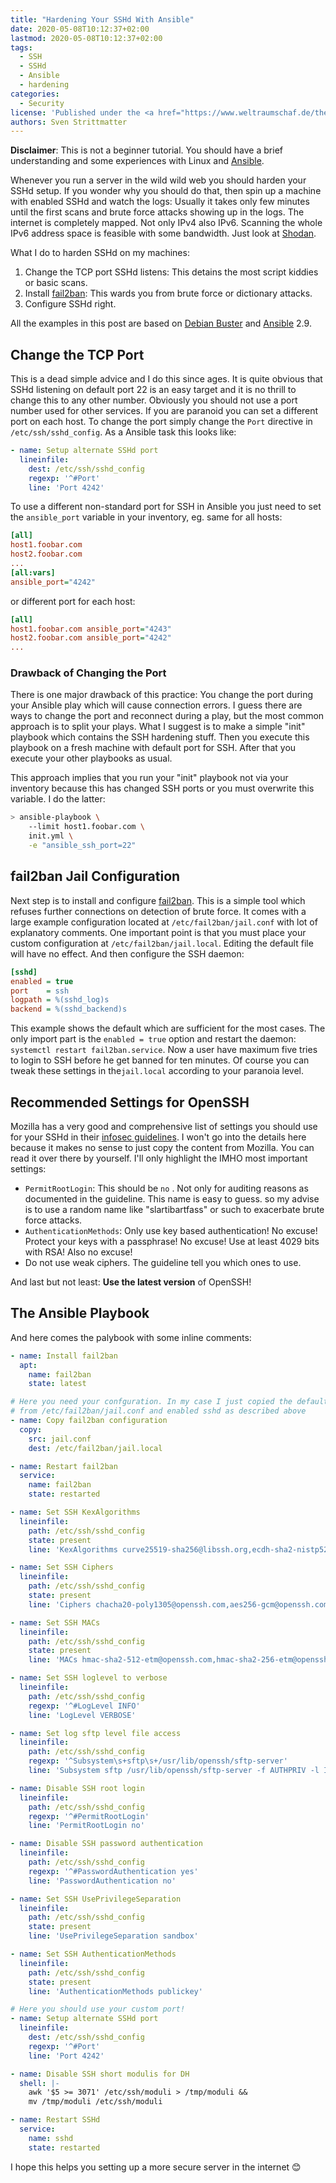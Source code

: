 ```yaml
---
title: "Hardening Your SSHd With Ansible"
date: 2020-05-08T10:12:37+02:00
lastmod: 2020-05-08T10:12:37+02:00
tags:
  - SSH
  - SSHd
  - Ansible
  - hardening
categories:
  - Security
license: 'Published under the <a href="https://www.weltraumschaf.de/the-beer-ware-license.txt">THE BEER-WARE LICENSE</a>.'
authors: Sven Strittmatter
---
```


**Disclaimer**: This is not a beginner tutorial. You should have a brief understanding and some experiences with Linux and [Ansible][ansible].

Whenever you run a server in the wild wild web you should harden your SSHd setup. If you wonder why you should do that, then spin up a machine with enabled SSHd and watch the logs: Usually it takes only few minutes until the first scans and brute force attacks showing up in the logs. The internet is completely mapped. Not only IPv4 also IPv6. Scanning the whole IPv6 address space is feasible with some bandwidth. Just look at [Shodan][shodan].

What I do to harden SSHd on my machines:

1. Change the TCP port SSHd listens: This detains the most script kiddies or basic scans.
2. Install [fail2ban][fail2ban]: This wards you from brute force or dictionary attacks.
3. Configure SSHd right.

All the examples in this post are based on [Debian Buster][debian] and [Ansible][ansible] 2.9.

## Change the TCP Port

This is a dead simple advice and I do this since ages. It is quite obvious that SSHd listening on default port 22 is an easy target and it is no thrill to change this to any other number. Obviously you should not use a port number used for other services. If you are paranoid you can set a different port on each host. To change the port simply change the `Port` directive in `/etc/ssh/sshd_config`. As a Ansible task this looks like:

```yaml
- name: Setup alternate SSHd port
  lineinfile:
    dest: /etc/ssh/sshd_config
    regexp: '^#Port'
    line: 'Port 4242'
```

To use a different non-standard port for SSH in Ansible you just need to set the `ansible_port` variable in your inventory, eg. same for all hosts:

```ini
[all]
host1.foobar.com
host2.foobar.com
...
[all:vars]
ansible_port="4242"
```

or different port for each host:

```ini
[all]
host1.foobar.com ansible_port="4243"
host2.foobar.com ansible_port="4242"
...
```

### Drawback of Changing the Port

There is one major drawback of this practice: You change the port during your Ansible play which will cause connection errors. I guess there are ways to change the port and reconnect during a play, but the most common approach is to split your plays. What I suggest is to make a simple "init" playbook which contains the SSH hardening stuff. Then you execute this playbook on a fresh machine with default port for SSH. After that you execute your other playbooks as usual.

This approach implies that you run your "init" playbook not via your inventory because this has changed SSH ports or you must overwrite this variable. I do the latter:

```bash
> ansible-playbook \
    --limit host1.foobar.com \
    init.yml \
    -e "ansible_ssh_port=22"
```

## fail2ban Jail Configuration

Next step is to install and configure [fail2ban][fail2ban]. This is a simple tool which refuses further connections on detection of brute force. It comes with a large example configuration located at `/etc/fail2ban/jail.conf` with lot of explanatory comments. One important point is that you must place your custom configuration at `/etc/fail2ban/jail.local`. Editing the default file will have no effect. And then configure the SSH daemon:

```ini
[sshd]
enabled = true
port    = ssh
logpath = %(sshd_log)s
backend = %(sshd_backend)s
```

This example shows the default which are sufficient for the most cases. The only import part is the `enabled = true` option and restart the daemon: `systemctl restart fail2ban.service`. Now a user have maximum five tries to login to SSH before he get banned for ten minutes. Of course you can tweak these settings in the`jail.local` according to your paranoia level.

## Recommended Settings for OpenSSH

Mozilla has a very good and comprehensive list of settings you should use for your SSHd in their [infosec guidelines](https://infosec.mozilla.org/guidelines/openssh.html). I won't go into the details here because it makes no sense to just copy the content from Mozilla. You can read it over there by yourself. I'll only highlight the IMHO most important settings:

* `PermitRootLogin`: This should be `no` . Not only for auditing reasons as documented in the guideline. This name is easy to guess. so my advise is to use a random name like "slartibartfass" or such to exacerbate brute force attacks.
* `AuthenticationMethods`: Only use key based authentication! No excuse! Protect your keys with a passphrase! No excuse! Use at least 4029 bits with RSA! Also no excuse!
* Do not use weak ciphers. The guideline tell you which ones to use.

And last but not least: **Use the latest version** of OpenSSH!

## The Ansible Playbook

And here comes the palybook with some inline comments:

```yaml
- name: Install fail2ban
  apt:
    name: fail2ban
    state: latest

# Here you need your confguration. In my case I just copied the default
# from /etc/fail2ban/jail.conf and enabled sshd as described above
- name: Copy fail2ban configuration
  copy:
    src: jail.conf
    dest: /etc/fail2ban/jail.local

- name: Restart fail2ban
  service:
    name: fail2ban
    state: restarted

- name: Set SSH KexAlgorithms
  lineinfile:
    path: /etc/ssh/sshd_config
    state: present
    line: 'KexAlgorithms curve25519-sha256@libssh.org,ecdh-sha2-nistp521,ecdh-sha2-nistp384,ecdh-sha2-nistp256,diffie-hellman-group-exchange-sha256'

- name: Set SSH Ciphers
  lineinfile:
    path: /etc/ssh/sshd_config
    state: present
    line: 'Ciphers chacha20-poly1305@openssh.com,aes256-gcm@openssh.com,aes128-gcm@openssh.com,aes256-ctr,aes192-ctr,aes128-ctr'

- name: Set SSH MACs
  lineinfile:
    path: /etc/ssh/sshd_config
    state: present
    line: 'MACs hmac-sha2-512-etm@openssh.com,hmac-sha2-256-etm@openssh.com,umac-128-etm@openssh.com,hmac-sha2-512,hmac-sha2-256,umac-128@openssh.com'

- name: Set SSH loglevel to verbose
  lineinfile:
    path: /etc/ssh/sshd_config
    regexp: '^#LogLevel INFO'
    line: 'LogLevel VERBOSE'

- name: Set log sftp level file access
  lineinfile:
    path: /etc/ssh/sshd_config
    regexp: '^Subsystem\s+sftp\s+/usr/lib/openssh/sftp-server'
    line: 'Subsystem sftp /usr/lib/openssh/sftp-server -f AUTHPRIV -l INFO'

- name: Disable SSH root login
  lineinfile:
    path: /etc/ssh/sshd_config
    regexp: '^#PermitRootLogin'
    line: 'PermitRootLogin no'

- name: Disable SSH password authentication
  lineinfile:
    path: /etc/ssh/sshd_config
    regexp: '^#PasswordAuthentication yes'
    line: 'PasswordAuthentication no'

- name: Set SSH UsePrivilegeSeparation
  lineinfile:
    path: /etc/ssh/sshd_config
    state: present
    line: 'UsePrivilegeSeparation sandbox'

- name: Set SSH AuthenticationMethods
  lineinfile:
    path: /etc/ssh/sshd_config
    state: present
    line: 'AuthenticationMethods publickey'

# Here you should use your custom port!
- name: Setup alternate SSHd port
  lineinfile:
    dest: /etc/ssh/sshd_config
    regexp: '^#Port'
    line: 'Port 4242'

- name: Disable SSH short modulis for DH
  shell: |-
    awk '$5 >= 3071' /etc/ssh/moduli > /tmp/moduli &&
    mv /tmp/moduli /etc/ssh/moduli

- name: Restart SSHd
  service:
    name: sshd
    state: restarted
```

I hope this helps you setting up a more secure server in the internet 😊

[ansible]:  https://www.ansible.com/
[debian]:   https://www.debian.org/releases/stable/index.de.html
[fail2ban]: https://www.fail2ban.org/
[shodan]:   https://www.shodan.io/
